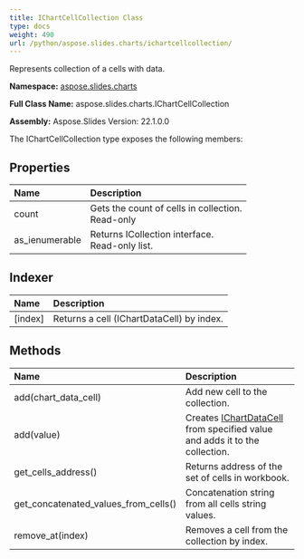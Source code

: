 ```yaml
---
title: IChartCellCollection Class
type: docs
weight: 490
url: /python/aspose.slides.charts/ichartcellcollection/
---
```


Represents collection of a cells with data.

**Namespace:** [aspose.slides.charts](/python/aspose.slides.charts/)

**Full Class Name:** aspose.slides.charts.IChartCellCollection

**Assembly:**  Aspose.Slides Version: 22.1.0.0

The IChartCellCollection type exposes the following members:
## **Properties**
|**Name**|**Description**|
| :- | :- |
|count|Gets the count of cells in collection.<br/>            Read-only|
|as_ienumerable|Returns ICollection interface.<br/>            Read-only list.|
## **Indexer**
|**Name**|**Description**|
| :- | :- |
|[index]|Returns a cell (IChartDataCell) by index.|
## **Methods**
|**Name**|**Description**|
| :- | :- |
|add(chart_data_cell)|Add new cell to the collection.|
|add(value)|Creates [IChartDataCell](/python/aspose.slides.charts/ichartdatacell/) from specified value and adds it to the collection.|
|get_cells_address()|Returns address of the set of cells in workbook.|
|get_concatenated_values_from_cells()|Concatenation string from all cells string values.|
|remove_at(index)|Removes a cell from the collection by index.|
